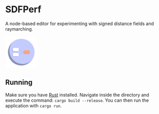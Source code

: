# SDFPerf
A node-based editor for experimenting with signed distance fields and raymarching.

<p>
  <img src="https://github.com/mwalczyk/sdfperf/blob/master/logo.svg" alt="plume logo" width="100" height="auto"/>
</p>

## Running
Make sure you have [Rust](https://www.rust-lang.org/en-US/install.html) installed. Navigate inside the directory and
execute the command: `cargo build --release`. You can then run the application with `cargo run`. 